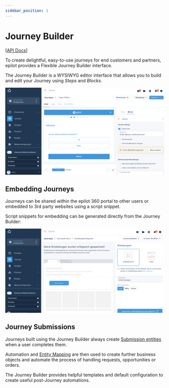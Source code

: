 ```yaml
---
sidebar_position: 1
---
```


# Journey Builder

[[API Docs](/api/journey)]

To create delightful, easy-to-use journeys for end customers and partners, epilot provides a Flexible Journey Builder interface.

The Journey Builder is a WYSIWYG editor interface that allows you to build and edit your Journey using _Steps_ and _Blocks_.

![Journey Builder Overview](../../static/img/journey-builder-overview.png)

## Embedding Journeys

Journeys can be shared within the epilot 360 portal to other users or embedded to 3rd party websites using a script snippet.

Script snippets for embedding can be generated directly from the Journey Builder:

![Embedding Configuration](../../static/img/journey-builder-embed.png)

## Journey Submissions

Journeys built using the Journey Builder always create [Submission entities](/docs/journeys/submissions) when a user completes them.

Automation and [Entity Mapping](/docs/automation/entity-mapping) are then used to create further business objects and automate the process of handling requests, opportunities or orders.

The Journey Builder provides helpful templates and default configuration to create useful post-Journey automations.
